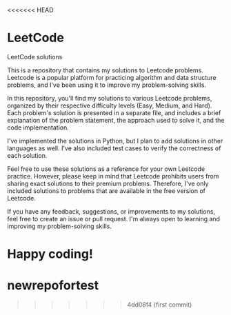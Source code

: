 <<<<<<< HEAD
# LeetCode
LeetCode solutions

This is a repository that contains my solutions to Leetcode problems. Leetcode is a popular platform for practicing algorithm and data structure problems, and I've been using it to improve my problem-solving skills.

In this repository, you'll find my solutions to various Leetcode problems, organized by their respective difficulty levels (Easy, Medium, and Hard). Each problem's solution is presented in a separate file, and includes a brief explanation of the problem statement, the approach used to solve it, and the code implementation.

I've implemented the solutions in Python, but I plan to add solutions in other languages as well. I've also included test cases to verify the correctness of each solution.

Feel free to use these solutions as a reference for your own Leetcode practice. However, please keep in mind that Leetcode prohibits users from sharing exact solutions to their premium problems. Therefore, I've only included solutions to problems that are available in the free version of Leetcode.

If you have any feedback, suggestions, or improvements to my solutions, feel free to create an issue or pull request. I'm always open to learning and improving my problem-solving skills.

Happy coding!
=======
# newrepofortest
>>>>>>> 4dd08f4 (first commit)
